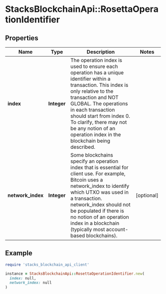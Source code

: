 # StacksBlockchainApi::RosettaOperationIdentifier

## Properties

| Name | Type | Description | Notes |
| ---- | ---- | ----------- | ----- |
| **index** | **Integer** | The operation index is used to ensure each operation has a unique identifier within a transaction. This index is only relative to the transaction and NOT GLOBAL. The operations in each transaction should start from index 0. To clarify, there may not be any notion of an operation index in the blockchain being described. |  |
| **network_index** | **Integer** | Some blockchains specify an operation index that is essential for client use. For example, Bitcoin uses a network_index to identify which UTXO was used in a transaction. network_index should not be populated if there is no notion of an operation index in a blockchain (typically most account-based blockchains). | [optional] |

## Example

```ruby
require 'stacks_blockchain_api_client'

instance = StacksBlockchainApi::RosettaOperationIdentifier.new(
  index: null,
  network_index: null
)
```

